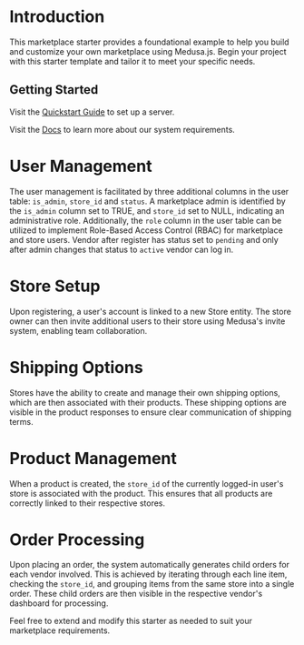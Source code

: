 # Introduction

This marketplace starter provides a foundational example to help you build and customize your own marketplace using Medusa.js. Begin your project with this starter template and tailor it to meet your specific needs.

## Getting Started

Visit the [Quickstart Guide](https://docs.medusajs.com/create-medusa-app) to set up a server.

Visit the [Docs](https://docs.medusajs.com/development/backend/prepare-environment) to learn more about our system requirements.

# User Management

The user management is facilitated by three additional columns in the user table: `is_admin`, `store_id` and `status`. A marketplace admin is identified by the `is_admin` column set to TRUE, and `store_id` set to NULL, indicating an administrative role. Additionally, the `role` column in the user table can be utilized to implement Role-Based Access Control (RBAC) for marketplace and store users. Vendor after register has status set to `pending` and only after admin changes that status to `active` vendor can log in.

# Store Setup

Upon registering, a user's account is linked to a new Store entity. The store owner can then invite additional users to their store using Medusa's invite system, enabling team collaboration.

# Shipping Options

Stores have the ability to create and manage their own shipping options, which are then associated with their products. These shipping options are visible in the product responses to ensure clear communication of shipping terms.

# Product Management

When a product is created, the `store_id` of the currently logged-in user's store is associated with the product. This ensures that all products are correctly linked to their respective stores.

# Order Processing

Upon placing an order, the system automatically generates child orders for each vendor involved. This is achieved by iterating through each line item, checking the `store_id`, and grouping items from the same store into a single order. These child orders are then visible in the respective vendor's dashboard for processing.

Feel free to extend and modify this starter as needed to suit your marketplace requirements.
